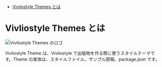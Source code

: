 <!-- START doctoc generated TOC please keep comment here to allow auto update -->
<!-- DON'T EDIT THIS SECTION, INSTEAD RE-RUN doctoc TO UPDATE -->

- [Vivliostyle Themes とは](#vivliostyle-themes-%E3%81%A8%E3%81%AF)

<!-- END doctoc generated TOC please keep comment here to allow auto update -->

# Vivliostyle Themes とは

![Vivliostyle Themes のロゴ](/assets/themes-logo.jpg)

Vivliostyle Theme は、Vivliostyle で出版物を作る際に使うスタイルテーマです。Theme の実体は、スタイルファイル、サンプル原稿、package.json です。
